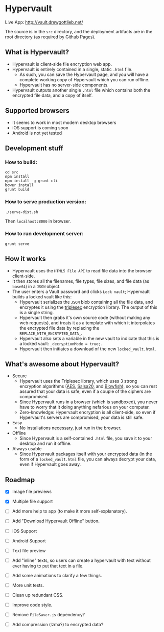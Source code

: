 Hypervault
==========

Live App: <http://vault.drewgottlieb.net/>

The source is in the `src` directory, and the deployment artifacts are in the root directory (as required by Github Pages).

## What is Hypervault?

* Hypervault is client-side file encryption web app.
* Hypervault is entirely contained in a single, static `.html` file.
    - As such, you can save the Hypervault page, and you will have a complete working copy of Hypervault which you can run offline.
    - Hypervault has no server-side components.
* Hypervault outputs another single `.html` file which contains both the encrypted file data, and a copy of itself.

## Supported browsers

* It seems to work in most modern desktop browsers
* iOS support is coming soon
* Android is not yet tested

## Development stuff

### How to build:

    cd src
    npm install
    npm install -g grunt-cli
    bower install
    grunt build

### How to serve production version:

    ./serve-dist.sh

Then `localhost:8000` in browser.

### How to run development server:

    grunt serve

## How it works

* Hypervault uses the `HTML5 File API` to read file data into the browser client-side.
* It then stores all the filenames, file types, file sizes, and file data (as `base64`) in a `JSON` object.
* The user enters a Vault password and clicks `Lock vault`; Hypervault builds a locked vault like this:
    - Hypervault serializes the `JSON` blob containing all the file data, and encryptes it using the [triplesec](https://github.com/keybase/triplesec) encryption library. The output of this is a single string.
    - Hypervault then grabs it's own source code (without making any web requests), and treats it as a template with which it interpolates the encrypted file data by replacing the `REPLACE_WITH_ENCRYPTED_DATA_`.
    - Hypervault also sets a variable in the new vault to indicate that this is a locked vault: `_decryptionMode = true;`.
    - Hypervault then initiates a download of the new `locked_vault.html`.

## What's awesome about Hypervault?

* Secure
    - Hypervault uses the Triplesec library, which uses 3 strong encryption algorithms ([AES](https://en.wikipedia.org/wiki/Advanced_Encryption_Standard), [Salsa20](https://en.wikipedia.org/wiki/Salsa20), and [Blowfish](https://en.wikipedia.org/wiki/Blowfish_(cipher))), so you can rest assured that your data is safe, even if a couple of the ciphers are compromised.
    - Since Hypervault runs in a browser (which is sandboxed), you never have to worry that it doing anything nefarious on your computer.
    - Zero-knowledge: Hypervault encryption is all client-side, so even if Hypervault's servers are compromised, your data is still safe.
* Easy
    - No installations necessary, just run in the browser.
* Offline
    - Since Hypervault is a self-contained `.html` file, you save it to your desktop and run it offline.
* Always usable
    - Since Hypervault packages itself with your encrypted data (in the form of a `locked_vault.html` file, you can always decrypt your data, even if Hypervault goes away.

## Roadmap

- [x] Image file previews
- [x] Multiple file support
- [ ] Add more help to app (to make it more self-explanatory).
- [ ] Add "Download Hypervault Offline" button.
- [ ] iOS Support
- [ ] Android Support
- [ ] Text file preview
- [ ] Add "inline" texts, so users can create a hypervault with text without ever having to put that text in a file.
- [ ] Add some animations to clarify a few things.
- [ ] More unit tests.
- [ ] Clean up redundant CSS.
- [ ] Improve code style.
- [ ] Remove `FileSaver.js` dependency?
- [ ] Add compression (lzma?) to encrypted data?

